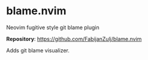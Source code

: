 # blame.nvim

Neovim fugitive style git blame plugin

**Repository**: https://github.com/FabijanZulj/blame.nvim

Adds git blame visualizer.
